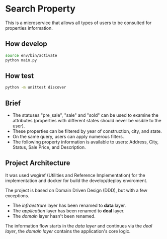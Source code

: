 # Search Property

This is a microservice that allows all types of users to be consulted for properties information.

## How develop

```bash
source env/bin/activate
python main.py
```

## How test

```bash
python -m unittest discover
```

## Brief

- The statuses "pre_sale", "sale" and "sold" can be used to examine the attributes (properties with different states should never be visible to the user).
- These properties can be filtered by year of construction, city, and state.
- On the same query, users can apply numerous filters.
- The following property information is available to users: Address, City, Status, Sale Price, and Description.

## Project Architecture

It was used wsgiref (Utilities and Reference Implementation) for the implementation and docker for build the develop/deploy enviroment.

The project is based on Domain Driven Design (DDD), but with a few exceptions.

- The _infraestrure_ layer has been renamed to **data** layer.
- The _application_ layer has been renamed to **deal** layer.
- The _domain_ layer hasn't been renamed.

The information flow starts in the _data layer_ and continues via the _deal layer_, the _domain layer_ contains the application's core logic.
